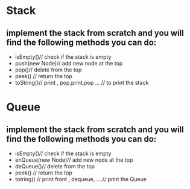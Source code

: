 # Stack
## implement the stack from scratch and you will find the following methods you can do:
* isEmpty()// check if the stack is empty
* push(new Node)// add new node at the top
* pop()// delete from the top
* peek() // return  the top
* toString()// print , pop,print,pop ... // to print the stack


# Queue
## implement the stack from scratch and you will find the following methods you can do:
* isEmpty()// check if the stack is empty
* enQueue(new Node)// add new node at the top
* deQueue()// delete from the top
* peek() // return  the top
* totring() // print front , dequeue, ....// print the Queue